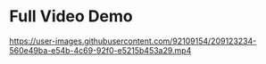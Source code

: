 # Full Video Demo

https://user-images.githubusercontent.com/92109154/209123234-560e49ba-e54b-4c69-92f0-e5215b453a29.mp4

